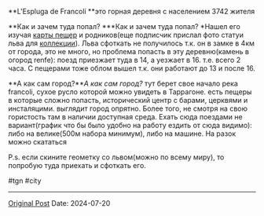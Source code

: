 **L'Espluga de Francolí **это горная деревня с населением 3742 жителя

**Как и зачем туда попал? ***Как и зачем туда попал? *Нашел его изучая [карты пещер](2305.md) и родников(еще подписчик прислал фото статуи льва для [коллекции](https://www.instagram.com/lev4world)). Льва сфоткать не получилось т.к. он в замке в 4км от города, это не много, но проблема попасть в эту деревню(камень в огород renfe): поезд приезжает туда в 14, а уезжает в 16. т.е. всего 2 часа. С пещерами тоже облом вышел т.к. они работают до 13 и после 16. 

**А как сам город?***А как сам город?* тут берет свое начало река francoli, сухое русло которой можно увидеть в Таррагоне. есть пещеры в которые сложно попасть, исторический центр с барами, церквями и инсталяцими. выглядит город опрятно. Более того, не смотря на свою гористость там в наличии доступная среда. Ехать сюда поездами не вариант(график что бы было удобно на работу ездить от сюда видимо): либо на велике(500м набора минимум), либо на машине. На разок можно скататься

P.s. если скините геометку со львом(можно по всему миру), то попробую туда приехать и сфоткать его.

#tgn #city

---
[Original Post](https://t.me/lev2tarragona/2418)
Date: 2024-07-20
